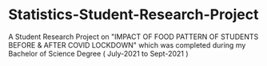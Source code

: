 # Statistics-Student-Research-Project
A Student Research Project on "IMPACT OF FOOD PATTERN OF STUDENTS BEFORE & 
AFTER COVID LOCKDOWN" which was completed during my Bachelor of Science Degree ( July-2021 to Sept-2021 )
